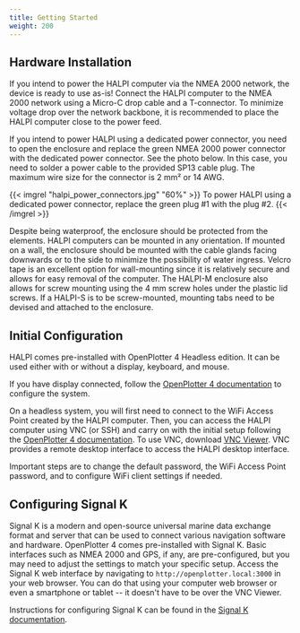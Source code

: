 ```yaml
---
title: Getting Started
weight: 200
---
```


## Hardware Installation

If you intend to power the HALPI computer via the NMEA 2000 network, the device is ready to use as-is!
Connect the HALPI computer to the NMEA 2000 network using a Micro-C drop cable and a T-connector.
To minimize voltage drop over the network backbone, it is recommended to place the HALPI computer close to the power feed.

If you intend to power HALPI using a dedicated power connector, you need to open the enclosure and replace the green NMEA 2000 power connector with the dedicated power connector.
See the photo below.
In this case, you need to solder a power cable to the provided SP13 cable plug.
The maximum wire size for the connector is 2 mm² or 14 AWG.

{{< imgrel "halpi_power_connectors.jpg" "60%" >}}
To power HALPI using a dedicated power connector, replace the green plug #1 with the plug #2.
{{< /imgrel >}}

Despite being waterproof, the enclosure should be protected from the elements.
HALPI computers can be mounted in any orientation. If mounted on a wall, the enclosure should be mounted with the cable glands facing downwards or to the side to minimize the possibility of water ingress.
Velcro tape is an excellent option for wall-mounting since it is relatively secure and allows for easy removal of the computer.
The HALPI-M enclosure also allows for screw mounting using the 4 mm screw holes under the plastic lid screws.
If a HALPI-S is to be screw-mounted, mounting tabs need to be devised and attached to the enclosure.

## Initial Configuration

HALPI comes pre-installed with OpenPlotter 4 Headless edition.
It can be used either with or without a display, keyboard, and mouse.

If you have display connected, follow the [OpenPlotter 4 documentation](https://openplotter.readthedocs.io/en/4.x.x/getting_started/first_steps.html) to configure the system.


On a headless system, you will first need to connect to the WiFi Access Point created by the HALPI computer.
Then, you can access the HALPI computer using VNC (or SSH) and carry on with the initial setup following the [OpenPlotter 4 documentation](https://openplotter.readthedocs.io/en/4.x.x/getting_started/).
To use VNC, download [VNC Viewer](https://www.realvnc.com/en/connect/download/viewer/).
VNC provides a remote desktop interface to access the HALPI desktop interface.

Important steps are to change the default password, the WiFi Access Point password, and to configure WiFi client settings if needed.

## Configuring Signal K

Signal K is a modern and open-source universal marine data exchange format and server that can be used to connect various navigation software and hardware.
OpenPlotter 4 comes pre-installed with Signal K.
Basic interfaces such as NMEA 2000 and GPS, if any, are pre-configured, but you may need to adjust the settings to match your specific setup.
Access the Signal K web interface by navigating to `http://openplotter.local:3000` in your web browser.
You can do that using your computer web browser or even a smartphone or tablet -- it doesn't have to be over the VNC Viewer.

Instructions for configuring Signal K can be found in the [Signal K documentation](https://github.com/SignalK/signalk-server?tab=readme-ov-file#configuration-and-use).
